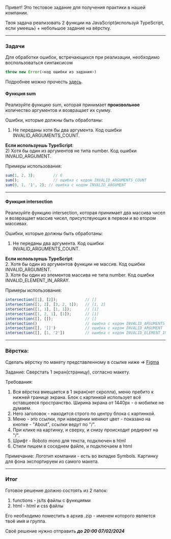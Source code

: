 Привет!
Это тестовое задание для получения практики в нашей компании.

Твоя задача реализовать 2 функции на JavaScript(используй TypeScript, если умеешь)
+
небольшое задание на вёрстку.
___

### Задачи

Для обработки ошибок, встречающихся при реализации, необходимо воспользоваться синтаксисом
```ts
throw new Error(<код ошибки из задания>)
```
Подробнее можно прочесть [здесь](https://learn.javascript.ru/try-catch).

#### Функция sum

Реализуйте функцию sum, которая принимает **произвольное** количество аргументов и возвращает их сумму.

Ошибки, которые должны быть обработаны:
1) Не переданы хотя бы два аргумента. Код ошибки INVALID_ARGUMENTS_COUNT.
   
**Если используешь TypeScript**:<br/>
2) Хотя бы один из аргументов не типа number. Код ошибки INVALID_ARGUMENT.

Примеры использования:
```javascript
sum(1, 2, 3);        // 6
sum();               // ошибка с кодом INVALID_ARGUMENTS_COUNT
sum(0, 1, '1', 2); // ошибка с кодом INVALID_ARGUMENT
```
---
#### Функция intersection
Реализуйте функцию intersection, которая принимает два массива чисел и возвращает массив чисел, присутствующих в первом и во втором массивах.

Ошибки, которые должны быть обработаны:

1) Не переданы два аргумента. Код ошибки INVALID_ARGUMENTS_COUNT.
   
**Если используешь TypeScript**:<br/>
   2. Хотя бы один из аргументов функции не массив. Код ошибки INVALID_ARGUMENT.<br/>
   3. Хотя бы один из элементов массива не типа number. Код ошибки INVALID_ELEMENT_IN_ARRAY.

Примеры использования:
```javascript
intersection([1], [2]);            // []
intersection([1, 2], [3, 2, 1]);   // [1, 2]
intersection([1, 1], [1, 1]);      // [1]
intersection([1, 2, 1], [1]);      // [1]
intersection([], []);              // []
intersection()                     // ошибка с кодом INVALID_ARGUMENTS_COUNT
intersection([], '[]')             // ошибка с кодом INVALID_ARGUMENT
intersection([], [1, '2'])         // ошибка с кодом INVALID_ELEMENT_IN_ARRAY
```

___
### Вёрстка:

Сделать вёрстку по макету представленному в ссылке ниже =>
[Figma](https://www.figma.com/file/Mvl8oAQm96G2DAg7VGnkVd/template?type=design&node-id=0-1&mode=design&t=SAgSQ1Xce3FaRnMg-0)

Задание:
Сверстать 1 экран(страницу), согласно макету.

Требования:
1) Вся вёрстка вмещается в 1 экран(нет скролла), меню пребито к нижней границе экрана. Блок с картинкой использует всё оставшееся пространство. Ширина экрана от 1440px - о мобилке не думаем.
2) Hero заголовок - находится строго по центру блока с картинкой.
3) Меню - это ссылки, при наведении меняют цвет - показано на кнопке - "About", ссылки ведут по "/".
4) При клике на картинку, и сверху, и снизу происходит редирект на "/".
5) Шрифт - Roboto mono для текста, подключен в html
6) Стили пишем в соседнем файле, и подключаем в html

Примечание:
Логотип компании - есть во вкладке Symbols.
Картинку для фона экспортируем из самого макета.


___
### Итог

Готовое решение должно состоять из 2 папок:
1) functions - js/ts файлы с функциями
2) html - html и css файлы

Его необходимо поместить в архив .zip - именем которого является твоё имя и группа.

Своё решение нужно отправить ***до 20:00 07/02/2024***

